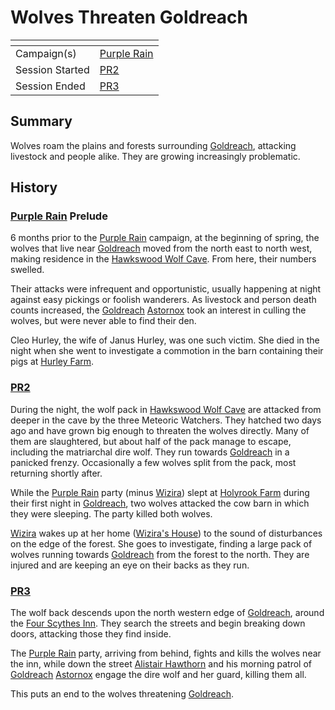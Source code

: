 # Wolves Threaten Goldreach

| []() | |
| --- | --- |
| Campaign(s) | [Purple Rain](../README.md) |
| Session Started | [PR2](../sessions.md/2.md) |
| Session Ended | [PR3](../sessions.md/3.md) |

## Summary

Wolves roam the plains and forests surrounding [Goldreach](../../../astarus/civilisations/kingdom-of-astor/settlements/goldreach/README.md), attacking livestock and people alike. They are growing increasingly problematic.

## History

### [Purple Rain](../README.md) Prelude

6 months prior to the [Purple Rain](../README.md) campaign, at the beginning of spring, the wolves that live near [Goldreach](../../../astarus/civilisations/kingdom-of-astor/settlements/goldreach/README.md) moved from the north east to north west, making residence in the [Hawkswood Wolf Cave](../../../astarus/civilisations/kingdom-of-astor/settlements/goldreach/places/hawkswood-wolf-cave.md). From here, their numbers swelled.

Their attacks were infrequent and opportunistic, usually happening at night against easy pickings or foolish wanderers. As livestock and person death counts increased, the [Goldreach](../../../astarus/civilisations/kingdom-of-astor/settlements/goldreach/README.md) [Astornox](../../../astarus/civilisations/kingdom-of-astor/organisations/astornox/README.md) took an interest in culling the wolves, but were never able to find their den.

Cleo Hurley, the wife of Janus Hurley, was one such victim. She died in the night when she went to investigate a commotion in the barn containing their pigs at [Hurley Farm](../../../astarus/civilisations/kingdom-of-astor/settlements/goldreach/places/hurley-farm.md).

### [PR2](../sessions.md/2.md)

During the night, the wolf pack in [Hawkswood Wolf Cave](../../../astarus/civilisations/kingdom-of-astor/settlements/goldreach/places/hawkswood-wolf-cave.md) are attacked from deeper in the cave by the three Meteoric Watchers. They hatched two days ago and have grown big enough to threaten the wolves directly. Many of them are slaughtered, but about half of the pack manage to escape, including the matriarchal dire wolf. They run towards [Goldreach](../../../astarus/civilisations/kingdom-of-astor/settlements/goldreach/README.md) in a panicked frenzy. Occasionally a few wolves split from the pack, most returning shortly after.

While the [Purple Rain](../README.md) party (minus [Wizira](../../../astarus/people/wizira.md)) slept at [Holyrook Farm](../../../astarus/civilisations/kingdom-of-astor/settlements/goldreach/places/holyrook-farm.md) during their first night in [Goldreach](../../../astarus/civilisations/kingdom-of-astor/settlements/goldreach/README.md), two wolves attacked the cow barn in which they were sleeping. The party killed both wolves.

[Wizira](../../../astarus/people/wizira.md) wakes up at her home ([Wizira's House](../../../astarus/civilisations/kingdom-of-astor/settlements/goldreach/places/wiziras-house.md)) to the sound of disturbances on the edge of the forest. She goes to investigate, finding a large pack of wolves running towards [Goldreach](../../../astarus/civilisations/kingdom-of-astor/settlements/goldreach/README.md) from the forest to the north. They are injured and are keeping an eye on their backs as they run.

### [PR3](../sessions.md/3.md)

The wolf back descends upon the north western edge of [Goldreach](../../../astarus/civilisations/kingdom-of-astor/settlements/goldreach/README.md), around the [Four Scythes Inn](../../../astarus/civilisations/kingdom-of-astor/settlements/goldreach/places/four-scythes-inn.md). They search the streets and begin breaking down doors, attacking those they find inside.

The [Purple Rain](../README.md) party, arriving from behind, fights and kills the wolves near the inn, while down the street [Alistair Hawthorn](../../../astarus/people/alistair-hawthorn.md) and his morning patrol of [Goldreach](../../../astarus/civilisations/kingdom-of-astor/settlements/goldreach/README.md) [Astornox](../../../astarus/civilisations/kingdom-of-astor/organisations/astornox/README.md) engage the dire wolf and her guard, killing them all.

This puts an end to the wolves threatening [Goldreach](../../../astarus/civilisations/kingdom-of-astor/settlements/goldreach/README.md).
